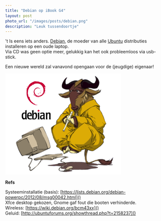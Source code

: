 ```yaml
---
title: "Debian op iBook G4"
layout: post
photo_url: "/images/posts/debian.png"
description: "Leuk tussendoortje"
---
```


't Is eens iets anders. [Debian](https://www.debian.org/), de moeder van alle [Ubuntu](http://www.ubuntu.com/) distributies installeren op een oude laptop.   
Via CD was geen optie meer, gelukkig kan het ook probleemloos via usb-stick.

Een nieuwe wereld zal vanavond opengaan voor de (jeugdige) eigenaar!

![](/images/posts/debian.png)


**Refs** 

Systeeminstallatie (basis): [https://lists.debian.org/debian-powerpc/2012/08/msg00042.html]()   
Xfce desktop gekozen, Gnome gaf fout die booten verhinderde.  
Wireless: [https://wiki.debian.org/bcm43xx]()   
Geluid: [http://ubuntuforums.org/showthread.php?t=2158237]()   